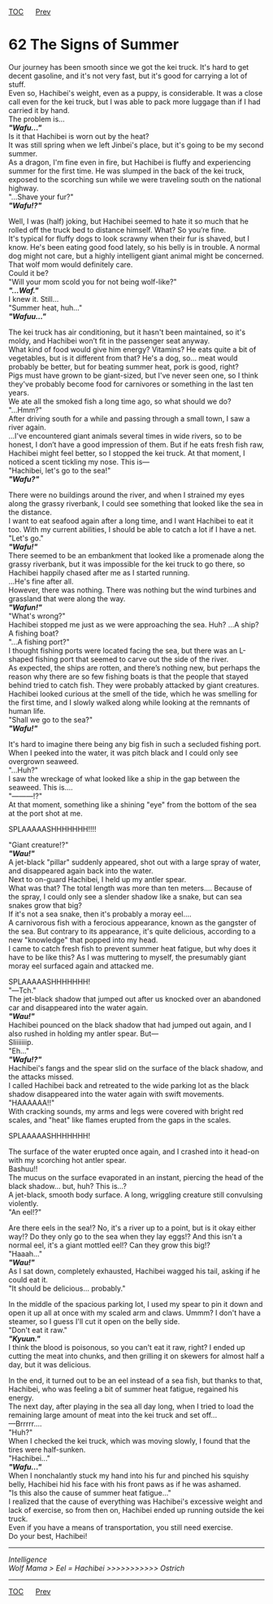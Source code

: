 [TOC](../readme.md)&nbsp;&nbsp;&nbsp;&nbsp;&nbsp;&nbsp;[Prev](section_0005.md)&nbsp;&nbsp;&nbsp;&nbsp;&nbsp;&nbsp;



# 62 The Signs of Summer

Our journey has been smooth since we got the kei truck. It's hard to get
decent gasoline, and it's not very fast, but it's good for carrying a
lot of stuff.  
Even so, Hachibei's weight, even as a puppy, is considerable. It was a
close call even for the kei truck, but I was able to pack more luggage
than if I had carried it by hand.  
The problem is...  
***"Wafu..."***  
Is it that Hachibei is worn out by the heat?  
It was still spring when we left Jinbei's place, but it's going to be my
second summer.  
As a dragon, I'm fine even in fire, but Hachibei is fluffy and
experiencing summer for the first time. He was slumped in the back of
the kei truck, exposed to the scorching sun while we were traveling
south on the national highway.  
"...Shave your fur?"  
***"Wafu!?"***  
  
Well, I was (half) joking, but Hachibei seemed to hate it so much that
he rolled off the truck bed to distance himself. What? So you’re fine.  
It's typical for fluffy dogs to look scrawny when their fur is shaved,
but I know. He's been eating good food lately, so his belly is in
trouble. A normal dog might not care, but a highly intelligent giant
animal might be concerned. That wolf mom would definitely care.  
Could it be?  
"Will your mom scold you for not being wolf-like?"  
***"...Waf."***  
I knew it. Still...  
"Summer heat, huh..."  
***"Wafuu..."***  
  
The kei truck has air conditioning, but it hasn't been maintained, so
it's moldy, and Hachibei won’t fit in the passenger seat anyway.  
What kind of food would give him energy? Vitamins? He eats quite a bit
of vegetables, but is it different from that? He's a dog, so… meat would
probably be better, but for beating summer heat, pork is good, right?  
Pigs must have grown to be giant-sized, but I've never seen one, so I
think they've probably become food for carnivores or something in the
last ten years.  
We ate all the smoked fish a long time ago, so what should we do?  
"...Hmm?"  
After driving south for a while and passing through a small town, I saw
a river again.  
...I've encountered giant animals several times in wide rivers, so to be
honest, I don’t have a good impression of them. But if he eats fresh
fish raw, Hachibei might feel better, so I stopped the kei truck. At
that moment, I noticed a scent tickling my nose. This is—  
"Hachibei, let's go to the sea!"  
***"Wafu?"***  
  
There were no buildings around the river, and when I strained my eyes
along the grassy riverbank, I could see something that looked like the
sea in the distance.  
I want to eat seafood again after a long time, and I want Hachibei to
eat it too. With my current abilities, I should be able to catch a lot
if I have a net.  
"Let's go."  
***"Wafu!"***  
There seemed to be an embankment that looked like a promenade along the
grassy riverbank, but it was impossible for the kei truck to go there,
so Hachibei happily chased after me as I started running.  
...He's fine after all.  
However, there was nothing. There was nothing but the wind turbines and
grassland that were along the way.  
***"Wafun!"***  
"What's wrong?"  
Hachibei stopped me just as we were approaching the sea. Huh? ...A ship?
A fishing boat?  
"...A fishing port?"  
I thought fishing ports were located facing the sea, but there was an
L-shaped fishing port that seemed to carve out the side of the river.  
As expected, the ships are rotten, and there’s nothing new, but perhaps
the reason why there are so few fishing boats is that the people that
stayed behind tried to catch fish. They were probably attacked by giant
creatures.  
Hachibei looked curious at the smell of the tide, which he was smelling
for the first time, and I slowly walked along while looking at the
remnants of human life.  
"Shall we go to the sea?"  
***"Wafu!"***  
  
It's hard to imagine there being any big fish in such a secluded fishing
port. When I peeked into the water, it was pitch black and I could only
see overgrown seaweed.  
"...Huh?"  
I saw the wreckage of what looked like a ship in the gap between the
seaweed. This is....  
"―――!?"  
At that moment, something like a shining "eye" from the bottom of the
sea at the port shot at me.  
  
SPLAAAAASHHHHHHH!!!!  
  
"Giant creature!?"  
***"Wau!"***  
A jet-black "pillar" suddenly appeared, shot out with a large spray of
water, and disappeared again back into the water.  
Next to on-guard Hachibei, I held up my antler spear.  
What was that? The total length was more than ten meters.... Because of
the spray, I could only see a slender shadow like a snake, but can sea
snakes grow that big?  
If it's not a sea snake, then it's probably a moray eel....  
A carnivorous fish with a ferocious appearance, known as the gangster of
the sea. But contrary to its appearance, it's quite delicious, according
to a new "knowledge" that popped into my head.  
I came to catch fresh fish to prevent summer heat fatigue, but why does
it have to be like this? As I was muttering to myself, the presumably
giant moray eel surfaced again and attacked me.  
  
SPLAAAAASHHHHHHH!  
"―Tch."  
The jet-black shadow that jumped out after us knocked over an abandoned
car and disappeared into the water again.  
***"Wau!"***  
Hachibei pounced on the black shadow that had jumped out again, and I
also rushed in holding my antler spear. But—  
Sliiiiiiip.  
"Eh..."  
***"Wafu!?"***  
Hachibei's fangs and the spear slid on the surface of the black shadow,
and the attacks missed.  
I called Hachibei back and retreated to the wide parking lot as the
black shadow disappeared into the water again with swift movements.  
"HAAAAAA!!"  
With cracking sounds, my arms and legs were covered with bright red
scales, and "heat" like flames erupted from the gaps in the scales.  
  
SPLAAAAASHHHHHHH!  
  
The surface of the water erupted once again, and I crashed into it
head-on with my scorching hot antler spear.  
Bashuu!!  
The mucus on the surface evaporated in an instant, piercing the head of
the black shadow... but, huh? This is...?  
A jet-black, smooth body surface. A long, wriggling creature still
convulsing violently.  
"An eel!?"  
  
Are there eels in the sea!? No, it's a river up to a point, but is it
okay either way!? Do they only go to the sea when they lay eggs!? And
this isn't a normal eel, it's a giant mottled eel!? Can they grow this
big!?  
"Haaah..."  
***"Wau!"***  
As I sat down, completely exhausted, Hachibei wagged his tail, asking if
he could eat it.  
"It should be delicious... probably."  
  
In the middle of the spacious parking lot, I used my spear to pin it
down and open it up all at once with my scaled arm and claws. Ummm? I
don't have a steamer, so I guess I'll cut it open on the belly side.  
"Don't eat it raw."  
***"Kyuun."***  
I think the blood is poisonous, so you can't eat it raw, right? I ended
up cutting the meat into chunks, and then grilling it on skewers for
almost half a day, but it was delicious.  
  
In the end, it turned out to be an eel instead of a sea fish, but thanks
to that, Hachibei, who was feeling a bit of summer heat fatigue,
regained his energy.  
The next day, after playing in the sea all day long, when I tried to
load the remaining large amount of meat into the kei truck and set
off...  
—Brrrrr....  
"Huh?"  
When I checked the kei truck, which was moving slowly, I found that the
tires were half-sunken.  
"Hachibei..."  
***"Wafu..."***  
When I nonchalantly stuck my hand into his fur and pinched his squishy
belly, Hachibei hid his face with his front paws as if he was ashamed.  
"Is this also the cause of summer heat fatigue..."  
I realized that the cause of everything was Hachibei's excessive weight
and lack of exercise, so from then on, Hachibei ended up running outside
the kei truck.  
Even if you have a means of transportation, you still need exercise.  
Do your best, Hachibei!  
  

------------------------------------------------------------------------

  
*Intelligence*  
*Wolf Mama \> Eel = Hachibei \>\>\>\>\>\>\>\>\>\>\> Ostrich*  
  
  
  


---
[TOC](../readme.md)&nbsp;&nbsp;&nbsp;&nbsp;&nbsp;&nbsp;[Prev](section_0005.md)&nbsp;&nbsp;&nbsp;&nbsp;&nbsp;&nbsp;

